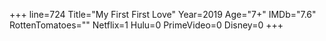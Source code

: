 +++
line=724
Title="My First First Love"
Year=2019
Age="7+"
IMDb="7.6"
RottenTomatoes=""
Netflix=1
Hulu=0
PrimeVideo=0
Disney=0
+++


